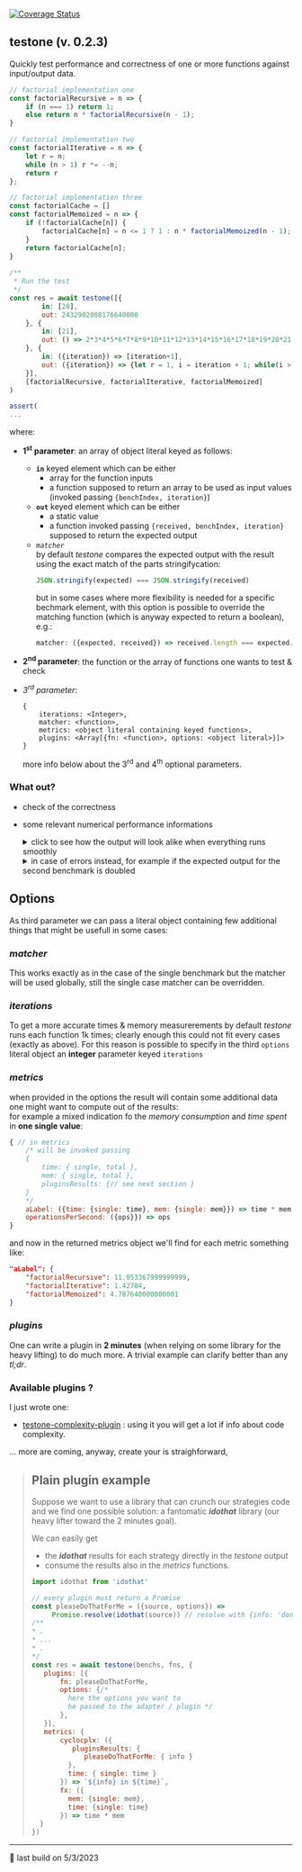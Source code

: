 [![Coverage Status](https://coveralls.io/repos/github/fedeghe/testone/badge.svg?branch=master)](https://coveralls.io/github/fedeghe/testone?branch=master)
## testone (v. 0.2.3)

Quickly test performance and correctness of one or more functions against input/output data.  

``` js  
// factorial implementation one
const factorialRecursive = n => {
    if (n === 1) return 1;
    else return n * factorialRecursive(n - 1);
}

// factorial implementation two
const factorialIterative = n => {
    let r = n;
    while (n > 1) r *= --n;
    return r
};

// factorial implementation three
const factorialCache = []
const factorialMemoized = n => {
    if (!factorialCache[n]) {
  	    factorialCache[n] = n <= 1 ? 1 : n * factorialMemoized(n - 1);
    }
    return factorialCache[n];
}
 
/**
 * Run the test
 */
const res = await testone([{
        in: [20],
        out: 2432902008176640000
    }, {
        in: [21],
        out: () => 2*3*4*5*6*7*8*9*10*11*12*13*14*15*16*17*18*19*20*21
    }, {
        in: ({iteration}) => [iteration+1],
        out: ({iteration}) => {let r = 1, i = iteration + 1; while(i > 0)r *= i--; return r;}
    }],
    [factorialRecursive, factorialIterative, factorialMemoized]
)

assert(
...
```
where:
- **1<sup>st</sup> parameter**: an array of object literal keyed as follows:  
    - **`in`** keyed element which can be either
        - array for the function inputs 
        - a function supposed to return an array to be used as input values (invoked passing `{benchIndex, iteration}`)
    - **`out`** keyed element which can be either
        - a static value  
        - a function invoked passing `{received, benchIndex, iteration}` supposed to return the expected output
    - _`matcher`_   
        by default _testone_ compares the expected output with the result using the exact match of the parts stringifycation:  
        ``` js
        JSON.stringify(expected) === JSON.stringify(received)
        ```   
        but in some cases where more flexibility is needed for a specific bechmark element, with this option is possible to override the matching function (which is anyway expected to return a boolean), e.g.:
        ``` js
        matcher: ({expected, received}) => received.length === expected.length 
        ```  

- **2<sup>nd</sup> parameter**: the function or the array of functions one wants to test & check
- _3<sup>rd</sup> parameter_:  
    ```
    {
        iterations: <Integer>,
        matcher: <function>,
        metrics: <object literal containing keyed functions>,
        plugins: <Array[{fn: <function>, options: <object literal>}]>
    }  
    ```
    more info below about the 3<sup>rd</sup> and 4<sup>th</sup> optional parameters.


### What out?  
- check of the correctness
- some relevant numerical performance informations

    <details>
    <summary>click to see how the output will look alike when everything runs smoothly</summary>

    ``` js  
    {
        "times": {
            "factorialRecursive": {
                "raw": {
                    "single": 0.01,
                    "total": 10
                },
                "withLabel": {
                    "single": "10 µs",
                    "total": "10 ms"
                }
            },
            "factorialIterative": {
                "raw": {
                    "single": 0.003,
                    "total": 3
                },
                "withLabel": {
                    "single": "3 µs",
                    "total": "3 ms"
                }
            },
            "factorialMemoized": {
                "raw": {
                    "single": 0.003,
                    "total": 3
                },
                "withLabel": {
                    "single": "3 µs",
                    "total": "3 ms"
                }
            }
        },
        "mem": {
            "factorialRecursive": {
                "raw": {
                    "single": 1487.856,
                    "total": 1487856
                },
                "withLabel": {
                    "single": "1.453 KB",
                    "total": "1.4189 MB"
                }
            },
            "factorialIterative": {
                "raw": {
                    "single": 1387.976,
                    "total": 1387976
                },
                "withLabel": {
                    "single": "1.3554 KB",
                    "total": "1.3237 MB"
                }
            },
            "factorialMemoized": {
                "raw": {
                    "single": 464.16,
                    "total": 464160
                },
                "withLabel": {
                    "single": "464.16 B",
                    "total": "453.2813 KB"
                }
            }
        },
        "passing": true,
        "report": {
            "factorialRecursive": true,
            "factorialIterative": true,
            "factorialMemoized": true
        },
        "metrics": {},
        "pluginsResults": {}
    }
    ```
    </details>

    <details>
    <summary>in case of errors instead, for example if the expected output for the second benchmark is doubled</summary>

    ``` js  
    {
        "times": {},
        "mem": {},
        "passing": false,
        "report": {
            "factorialRecursive": [
                {
                    "passing": true,
                    "time": 1
                },
                {
                    "passing": false,
                    "time": 0,
                    "err": {
                        "ioIndex": 1,
                        "received": 51090942171709440000,
                        "expected": 102181884343418880000
                    }
                },
                {
                    "passing": true,
                    "time": 11
                }
            ],
            "factorialIterative": [
                {
                    "passing": true,
                    "time": 1
                },
                {
                    "passing": false,
                    "time": 0,
                    "err": {
                        "ioIndex": 1,
                        "received": 51090942171709440000,
                        "expected": 102181884343418880000
                    }
                },
                {
                    "passing": true,
                    "time": 2
                }
            ],
            "factorialMemoized": [
                {
                    "passing": true,
                    "time": 0
                },
                {
                    "passing": false,
                    "time": 0,
                    "err": {
                        "ioIndex": 1,
                        "received": 51090942171709440000,
                        "expected": 102181884343418880000
                    }
                },
                {
                    "passing": true,
                    "time": 1
                }
            ]
        },
        "metrics": {},
        "pluginsResults": {}
    }
    ```
    </details>  


## Options  
As third parameter we can pass a literal object containing few additional things that might be usefull in some cases: 

### _**matcher**_  
This works exactly as in the case of the single benchmark but the matcher will be used globally, still the single case matcher can be overridden.
### _**iterations**_  
To get a more accurate times & memory measurerements by default _testone_ runs each function 1k times; clearly enough this could not fit every cases (exactly as above). 
For this reason is possible to specify in the third `options` literal object an **integer** parameter keyed `iterations`

### _**metrics**_  
when provided in the options the result will contain some additional data one might want to compute out of the results:  
for example a mixed indication fo the _memory consumption_ and _time spent_ in **one single value**:

``` js
{ // in metrics
    /* will be invoked passing 
    {
        time: { single, total },
        mem: { single, total },
        pluginsResults: {// see next section }
    }
    */
    aLabel: ({time: {single: time}, mem: {single: mem}}) => time * mem
    operationsPerSecond: ({ops}}) => ops
}
```
and now in the returned metrics object we'll find for each metric something like:
``` json
"aLabel": {
    "factorialRecursive": 11.053367999999999,
    "factorialIterative": 1.42704,
    "factorialMemoized": 4.787640000000001
}
```

### _**plugins**_  
One can write a plugin in **2 minutes** (when relying on some library for the heavy lifting) to do much more. A trivial example can clarify better than any _tl;dr_.

### Available plugins ? 
I just wrote one: 
- [testone-complexity-plugin](https://www.npmjs.com/package/testone-complexity-plugin) : using it you will get a lot if info about code complexity.

... more are coming, anyway, create your is straighforward, 


> ## Plain plugin example  
> 
> Suppose we want to use a library that can crunch our strategies code and we find one possible solution: a fantomatic  _**idothat**_ library (our heavy lifter toward the 2 minutes goal).  
> 
> We can easily get 
> - the _**idothat**_ results for each strategy directly in the _testone_ output  
> - consume the results also in the _metrics_ functions.  
>  ``` js
> import idothat from 'idothat'
>
> // every plugin must return a Promise
> const pleaseDoThatForMe = ({source, options}) =>
>       Promise.resolve(idothat(source)) // resolve with {info: 'done'}
> /**
>  * .
>  * ...
>  * .
>  */
> const res = await testone(benchs, fns, {
>     plugins: [{
>         fn: pleaseDoThatForMe,
>         options: {/*
>           here the options you want to
>           be passed to the adapter / plugin */
>         },
>     }],
>     metrics: {
>         cyclocplx: ({
>            pluginsResults: {
>               pleaseDoThatForMe: { info }
>           },
>           time: { single: time }
>         }) => `${info} in ${time}`,
>         fx: ({
>           mem: {single: mem},
>           time: {single: time}
>         }) => time * mem            
>    }
> })
> ```  
>

---

🤟 last build on 5/3/2023  
